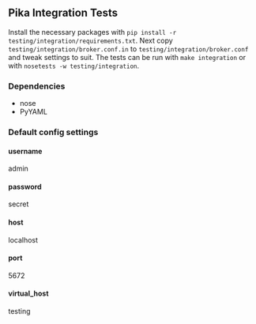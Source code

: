 ## Pika Integration Tests

Install the necessary packages with `pip install -r testing/integration/requirements.txt`.
Next copy `testing/integration/broker.conf.in` to `testing/integration/broker.conf` and 
tweak settings to suit. The tests can be run with `make integration` or with
`nosetests -w testing/integration`.

### Dependencies
* nose
* PyYAML

### Default config settings

#### username
admin

#### password
secret

#### host
localhost

#### port
5672

#### virtual_host
testing
